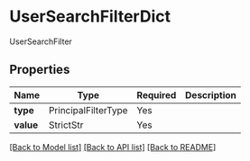 # UserSearchFilterDict

UserSearchFilter

## Properties
| Name | Type | Required | Description |
| ------------ | ------------- | ------------- | ------------- |
**type** | PrincipalFilterType | Yes |  |
**value** | StrictStr | Yes |  |


[[Back to Model list]](../../../../README.md#models-v2-link) [[Back to API list]](../../../../README.md#apis-v2-link) [[Back to README]](../../../../README.md)
